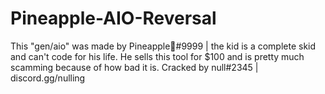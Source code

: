 # Pineapple-AIO-Reversal
 This "gen/aio" was made by Pineapple🍍#9999 | the kid is a complete skid and can't code for his life. He sells this tool for $100 and is pretty much scamming because of how bad it is. Cracked by null#2345 | discord.gg/nulling

